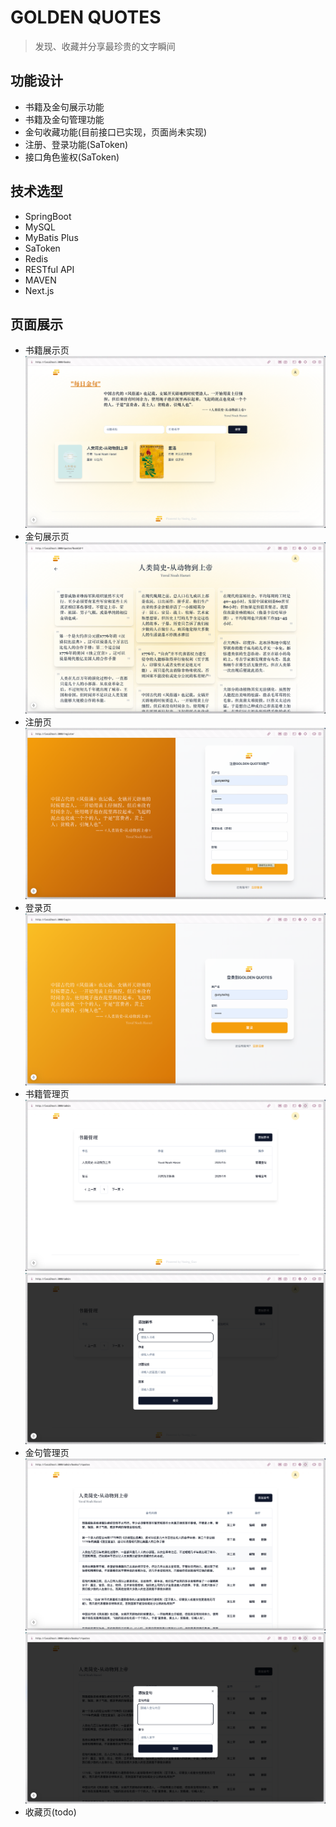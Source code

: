 # GOLDEN QUOTES
> 发现、收藏并分享最珍贵的文字瞬间

## 功能设计
- 书籍及金句展示功能
- 书籍及金句管理功能
- 金句收藏功能(目前接口已实现，页面尚未实现)
- 注册、登录功能(SaToken)
- 接口角色鉴权(SaToken)
## 技术选型
- SpringBoot
- MySQL
- MyBatis Plus
- SaToken
- Redis
- RESTful API
- MAVEN
- Next.js
## 页面展示
- 书籍展示页
![书籍展示页](./src/main/resources/static/imgs/tg_image_2730446418.png)
- 金句展示页
![金句展示页](./src/main/resources/static/imgs/tg_image_3963106107.png)
- 注册页
![注册页](./src/main/resources/static/imgs/tg_image_1705303305.png)
- 登录页
![登录页](./src/main/resources/static/imgs/tg_image_1176734452.png)
- 书籍管理页
![书籍管理页1](./src/main/resources/static/imgs/tg_image_2867669029.png)
![书籍管理页2](./src/main/resources/static/imgs/tg_image_3732984835.png)
- 金句管理页
![金句管理页1](./src/main/resources/static/imgs/tg_image_2569851093.png)
![金句管理页2](./src/main/resources/static/imgs/tg_image_4022315747.png)
- 收藏页(todo)